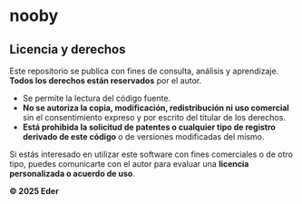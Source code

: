 # nooby

## Licencia y derechos

Este repositorio se publica con fines de consulta, análisis y aprendizaje. **Todos los derechos están reservados** por el autor.

- Se permite la lectura del código fuente.
- **No se autoriza la copia, modificación, redistribución ni uso comercial** sin el consentimiento expreso y por escrito del titular de los derechos.
- **Está prohibida la solicitud de patentes o cualquier tipo de registro derivado de este código** o de versiones modificadas del mismo.

Si estás interesado en utilizar este software con fines comerciales o de otro tipo, puedes comunicarte con el autor para evaluar una **licencia personalizada o acuerdo de uso**.

**© 2025 Eder**

